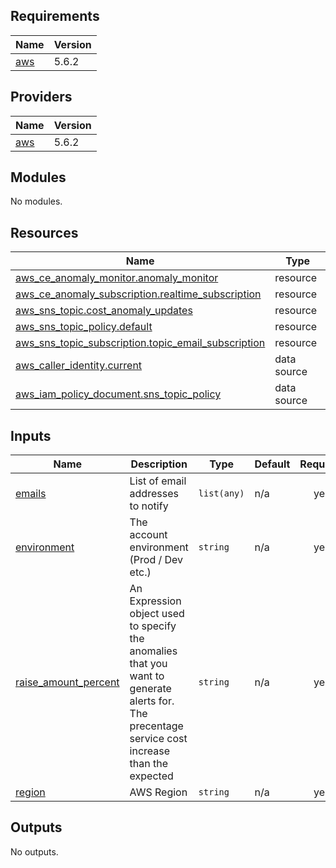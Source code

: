 ## Requirements

| Name | Version |
|------|---------|
| <a name="requirement_aws"></a> [aws](#requirement\_aws) | 5.6.2 |

## Providers

| Name | Version |
|------|---------|
| <a name="provider_aws"></a> [aws](#provider\_aws) | 5.6.2 |

## Modules

No modules.

## Resources

| Name | Type |
|------|------|
| [aws_ce_anomaly_monitor.anomaly_monitor](https://registry.terraform.io/providers/hashicorp/aws/5.6.2/docs/resources/ce_anomaly_monitor) | resource |
| [aws_ce_anomaly_subscription.realtime_subscription](https://registry.terraform.io/providers/hashicorp/aws/5.6.2/docs/resources/ce_anomaly_subscription) | resource |
| [aws_sns_topic.cost_anomaly_updates](https://registry.terraform.io/providers/hashicorp/aws/5.6.2/docs/resources/sns_topic) | resource |
| [aws_sns_topic_policy.default](https://registry.terraform.io/providers/hashicorp/aws/5.6.2/docs/resources/sns_topic_policy) | resource |
| [aws_sns_topic_subscription.topic_email_subscription](https://registry.terraform.io/providers/hashicorp/aws/5.6.2/docs/resources/sns_topic_subscription) | resource |
| [aws_caller_identity.current](https://registry.terraform.io/providers/hashicorp/aws/5.6.2/docs/data-sources/caller_identity) | data source |
| [aws_iam_policy_document.sns_topic_policy](https://registry.terraform.io/providers/hashicorp/aws/5.6.2/docs/data-sources/iam_policy_document) | data source |

## Inputs

| Name | Description | Type | Default | Required |
|------|-------------|------|---------|:--------:|
| <a name="input_emails"></a> [emails](#input\_emails) | List of email addresses to notify | `list(any)` | n/a | yes |
| <a name="input_environment"></a> [environment](#input\_environment) | The account environment (Prod / Dev etc.) | `string` | n/a | yes |
| <a name="input_raise_amount_percent"></a> [raise\_amount\_percent](#input\_raise\_amount\_percent) | An Expression object used to specify the anomalies that you want to generate alerts for. The precentage service cost increase than the expected | `string` | n/a | yes |
| <a name="input_region"></a> [region](#input\_region) | AWS Region | `string` | n/a | yes |

## Outputs

No outputs.
